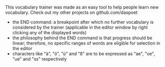 This vocabulary trainer was made as an easy tool to help people learn new vocabulary.
Check out my other projects on github.com/daspoet

- the END command: a breakpoint after which no further vocabulary is considered by the trainer (applicable in the editor window by right     clicking any of the displayed words)
- the philosophy behind the END command is that progress should be linear; therefore, no specific ranges of words are
  eligible for selection in the editor
- characters like "ä", "ö", "ü" and "ß" are to be expressed as "ae", "oe", "ue" and "ss" respectively
